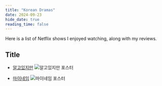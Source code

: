 ```yaml
---
title: "Korean Dramas"
date: 2024-09-23    
hide_date: true     
reading_time: false
---
```


Here is a list of Netflix shows I enjoyed watching, along with my reviews.

## Title
- [알고있지만](https://namu.wiki/w/알고있지만%2C)
![알고있지만 포스터](/images/algoissjiman.png)

- [마이네임](https://namu.wiki/w/마이%20네임)
![마이네임 포스터](/images/maineim.jpeg)

